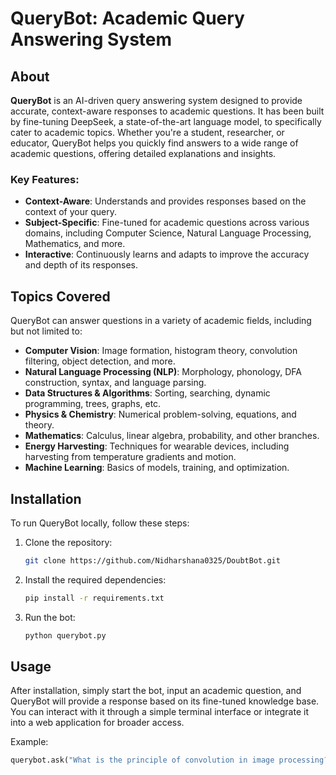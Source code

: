 # QueryBot: Academic Query Answering System

## About

**QueryBot** is an AI-driven query answering system designed to provide accurate, context-aware responses to academic questions. It has been built by fine-tuning DeepSeek, a state-of-the-art language model, to specifically cater to academic topics. Whether you're a student, researcher, or educator, QueryBot helps you quickly find answers to a wide range of academic questions, offering detailed explanations and insights.

### Key Features:
- **Context-Aware**: Understands and provides responses based on the context of your query.
- **Subject-Specific**: Fine-tuned for academic questions across various domains, including Computer Science, Natural Language Processing, Mathematics, and more.
- **Interactive**: Continuously learns and adapts to improve the accuracy and depth of its responses.

## Topics Covered

QueryBot can answer questions in a variety of academic fields, including but not limited to:

- **Computer Vision**: Image formation, histogram theory, convolution filtering, object detection, and more.
- **Natural Language Processing (NLP)**: Morphology, phonology, DFA construction, syntax, and language parsing.
- **Data Structures & Algorithms**: Sorting, searching, dynamic programming, trees, graphs, etc.
- **Physics & Chemistry**: Numerical problem-solving, equations, and theory.
- **Mathematics**: Calculus, linear algebra, probability, and other branches.
- **Energy Harvesting**: Techniques for wearable devices, including harvesting from temperature gradients and motion.
- **Machine Learning**: Basics of models, training, and optimization.

## Installation

To run QueryBot locally, follow these steps:

1. Clone the repository:
    ```bash
    git clone https://github.com/Nidharshana0325/DoubtBot.git
    ```

2. Install the required dependencies:
    ```bash
    pip install -r requirements.txt
    ```

3. Run the bot:
    ```bash
    python querybot.py
    ```

## Usage

After installation, simply start the bot, input an academic question, and QueryBot will provide a response based on its fine-tuned knowledge base. You can interact with it through a simple terminal interface or integrate it into a web application for broader access.

Example:
```python
querybot.ask("What is the principle of convolution in image processing?")
